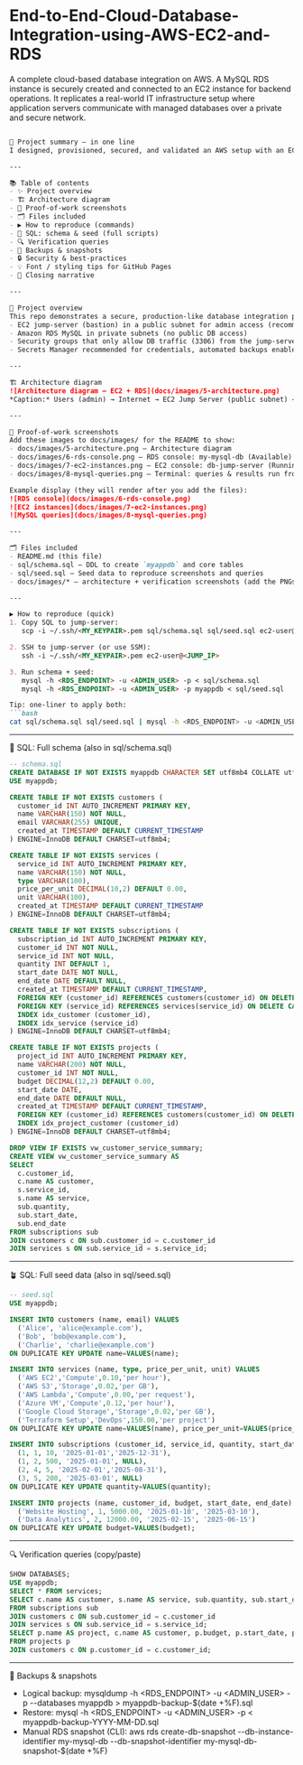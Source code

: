 # End-to-End-Cloud-Database-Integration-using-AWS-EC2-and-RDS
A complete cloud-based database integration on AWS. A MySQL RDS instance is securely created and connected to an EC2 instance for backend operations. It replicates a real-world IT infrastructure setup where application servers communicate with managed databases over a private and secure network.
```markdown

🌟 Project summary — in one line
I designed, provisioned, secured, and validated an AWS setup with an EC2 jump-server and an Amazon RDS MySQL instance, then created schema + seed data and verified queries — all reproducible and documented below. ✅

---

📚 Table of contents
- ✨ Project overview
- 🏗 Architecture diagram
- 📸 Proof-of-work screenshots
- 🗂 Files included
- ▶️ How to reproduce (commands)
- 🧾 SQL: schema & seed (full scripts)
- 🔍 Verification queries
- 🛟 Backups & snapshots
- 🔒 Security & best-practices
- 💡 Font / styling tips for GitHub Pages
- 🧭 Closing narrative

---

🎯 Project overview
This repo demonstrates a secure, production-like database integration pattern:
- EC2 jump-server (bastion) in a public subnet for admin access (recommend SSM instead of SSH)  
- Amazon RDS MySQL in private subnets (no public DB access)  
- Security groups that only allow DB traffic (3306) from the jump-server  
- Secrets Manager recommended for credentials, automated backups enabled, CloudWatch monitoring suggested

---

🏗 Architecture diagram
![Architecture diagram — EC2 + RDS](docs/images/5-architecture.png)  
*Caption:* Users (admin) → Internet → EC2 Jump Server (public subnet) → Amazon RDS MySQL (private subnet). Security groups restrict DB access to the jump-server. 🔐

---

📸 Proof-of-work screenshots
Add these images to docs/images/ for the README to show:
- docs/images/5-architecture.png — Architecture diagram
- docs/images/6-rds-console.png — RDS console: my-mysql-db (Available)
- docs/images/7-ec2-instances.png — EC2 console: db-jump-server (Running)
- docs/images/8-mysql-queries.png — Terminal: queries & results run from jump-server

Example display (they will render after you add the files):
![RDS console](docs/images/6-rds-console.png)  
![EC2 instances](docs/images/7-ec2-instances.png)  
![MySQL queries](docs/images/8-mysql-queries.png)

---

🗂 Files included
- README.md (this file)
- sql/schema.sql — DDL to create `myappdb` and core tables
- sql/seed.sql — Seed data to reproduce screenshots and queries
- docs/images/* — architecture + verification screenshots (add the PNGs)

---

▶️ How to reproduce (quick)
1. Copy SQL to jump-server:
   scp -i ~/.ssh/<MY_KEYPAIR>.pem sql/schema.sql sql/seed.sql ec2-user@<JUMP_IP>:/home/ec2-user/

2. SSH to jump-server (or use SSM):
   ssh -i ~/.ssh/<MY_KEYPAIR>.pem ec2-user@<JUMP_IP>

3. Run schema + seed:
   mysql -h <RDS_ENDPOINT> -u <ADMIN_USER> -p < sql/schema.sql  
   mysql -h <RDS_ENDPOINT> -u <ADMIN_USER> -p myappdb < sql/seed.sql

Tip: one-liner to apply both:
```bash
cat sql/schema.sql sql/seed.sql | mysql -h <RDS_ENDPOINT> -u <ADMIN_USER> -p
```

---

🧾 SQL: Full schema (also in sql/schema.sql)
```sql
-- schema.sql
CREATE DATABASE IF NOT EXISTS myappdb CHARACTER SET utf8mb4 COLLATE utf8mb4_unicode_ci;
USE myappdb;

CREATE TABLE IF NOT EXISTS customers (
  customer_id INT AUTO_INCREMENT PRIMARY KEY,
  name VARCHAR(150) NOT NULL,
  email VARCHAR(255) UNIQUE,
  created_at TIMESTAMP DEFAULT CURRENT_TIMESTAMP
) ENGINE=InnoDB DEFAULT CHARSET=utf8mb4;

CREATE TABLE IF NOT EXISTS services (
  service_id INT AUTO_INCREMENT PRIMARY KEY,
  name VARCHAR(150) NOT NULL,
  type VARCHAR(100),
  price_per_unit DECIMAL(10,2) DEFAULT 0.00,
  unit VARCHAR(100),
  created_at TIMESTAMP DEFAULT CURRENT_TIMESTAMP
) ENGINE=InnoDB DEFAULT CHARSET=utf8mb4;

CREATE TABLE IF NOT EXISTS subscriptions (
  subscription_id INT AUTO_INCREMENT PRIMARY KEY,
  customer_id INT NOT NULL,
  service_id INT NOT NULL,
  quantity INT DEFAULT 1,
  start_date DATE NOT NULL,
  end_date DATE DEFAULT NULL,
  created_at TIMESTAMP DEFAULT CURRENT_TIMESTAMP,
  FOREIGN KEY (customer_id) REFERENCES customers(customer_id) ON DELETE CASCADE ON UPDATE CASCADE,
  FOREIGN KEY (service_id) REFERENCES services(service_id) ON DELETE CASCADE ON UPDATE CASCADE,
  INDEX idx_customer (customer_id),
  INDEX idx_service (service_id)
) ENGINE=InnoDB DEFAULT CHARSET=utf8mb4;

CREATE TABLE IF NOT EXISTS projects (
  project_id INT AUTO_INCREMENT PRIMARY KEY,
  name VARCHAR(200) NOT NULL,
  customer_id INT NOT NULL,
  budget DECIMAL(12,2) DEFAULT 0.00,
  start_date DATE,
  end_date DATE DEFAULT NULL,
  created_at TIMESTAMP DEFAULT CURRENT_TIMESTAMP,
  FOREIGN KEY (customer_id) REFERENCES customers(customer_id) ON DELETE RESTRICT ON UPDATE CASCADE,
  INDEX idx_project_customer (customer_id)
) ENGINE=InnoDB DEFAULT CHARSET=utf8mb4;

DROP VIEW IF EXISTS vw_customer_service_summary;
CREATE VIEW vw_customer_service_summary AS
SELECT
  c.customer_id,
  c.name AS customer,
  s.service_id,
  s.name AS service,
  sub.quantity,
  sub.start_date,
  sub.end_date
FROM subscriptions sub
JOIN customers c ON sub.customer_id = c.customer_id
JOIN services s ON sub.service_id = s.service_id;
```

---

🪴 SQL: Full seed data (also in sql/seed.sql)
```sql
-- seed.sql
USE myappdb;

INSERT INTO customers (name, email) VALUES
  ('Alice', 'alice@example.com'),
  ('Bob', 'bob@example.com'),
  ('Charlie', 'charlie@example.com')
ON DUPLICATE KEY UPDATE name=VALUES(name);

INSERT INTO services (name, type, price_per_unit, unit) VALUES
  ('AWS EC2','Compute',0.10,'per hour'),
  ('AWS S3','Storage',0.02,'per GB'),
  ('AWS Lambda','Compute',0.00,'per request'),
  ('Azure VM','Compute',0.12,'per hour'),
  ('Google Cloud Storage','Storage',0.02,'per GB'),
  ('Terraform Setup','DevOps',150.00,'per project')
ON DUPLICATE KEY UPDATE name=VALUES(name), price_per_unit=VALUES(price_per_unit);

INSERT INTO subscriptions (customer_id, service_id, quantity, start_date, end_date) VALUES
  (1, 1, 10, '2025-01-01','2025-12-31'),
  (1, 2, 500, '2025-01-01', NULL),
  (2, 4, 5, '2025-02-01','2025-08-31'),
  (3, 5, 200, '2025-03-01', NULL)
ON DUPLICATE KEY UPDATE quantity=VALUES(quantity);

INSERT INTO projects (name, customer_id, budget, start_date, end_date) VALUES
  ('Website Hosting', 1, 5000.00, '2025-01-10', '2025-03-10'),
  ('Data Analytics', 2, 12000.00, '2025-02-15', '2025-06-15')
ON DUPLICATE KEY UPDATE budget=VALUES(budget);
```

---

🔍 Verification queries (copy/paste)
```sql
SHOW DATABASES;
USE myappdb;
SELECT * FROM services;
SELECT c.name AS customer, s.name AS service, sub.quantity, sub.start_date, sub.end_date
FROM subscriptions sub
JOIN customers c ON sub.customer_id = c.customer_id
JOIN services s ON sub.service_id = s.service_id;
SELECT p.name AS project, c.name AS customer, p.budget, p.start_date, p.end_date
FROM projects p
JOIN customers c ON p.customer_id = c.customer_id;
```

---

🛟 Backups & snapshots
- Logical backup:
  mysqldump -h <RDS_ENDPOINT> -u <ADMIN_USER> -p --databases myappdb > myappdb-backup-$(date +%F).sql
- Restore:
  mysql -h <RDS_ENDPOINT> -u <ADMIN_USER> -p < myappdb-backup-YYYY-MM-DD.sql
- Manual RDS snapshot (CLI):
  aws rds create-db-snapshot --db-instance-identifier my-mysql-db --db-snapshot-identifier my-mysql-db-snapshot-$(date +%F)
